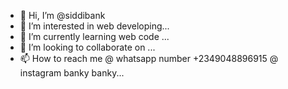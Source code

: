 - 👋 Hi, I’m @siddibank
- 👀 I’m interested in web developing...
- 🌱 I’m currently learning web code ...
- 💞️ I’m looking to collaborate on ...
- 📫 How to reach me @ whatsapp number +2349048896915 @ instagram banky banky...
<!---
siddibank/siddibank is a ✨ special ✨ repository because its `README.md` (this file) appears on your GitHub profile.
You can click the Preview link to take a look at your changes.
--->
